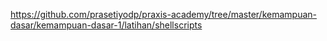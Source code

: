 https://github.com/prasetiyodp/praxis-academy/tree/master/kemampuan-dasar/kemampuan-dasar-1/latihan/shellscripts
